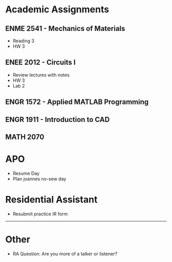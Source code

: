 # Academic Assignments
## ENME 2541 - Mechanics of Materials
  - Reading 3
  - HW 3
## ENEE 2012 - Circuits I
  - Review lectures with notes
  - HW 3
  - Lab 2
## ENGR 1572 - Applied MATLAB Programming
## ENGR 1911 - Introduction to CAD
## MATH 2070

# APO
  - Resume Day
  - Plan joannes no-sew day

# Residential Assistant
  - Resubmit practice IR form

***

# Other
  - RA Question: Are you more of a talker or listener?
